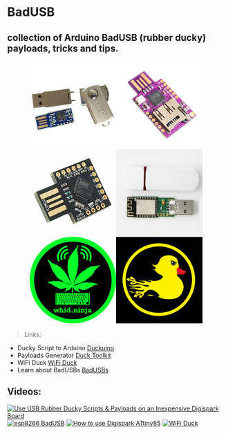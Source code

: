 # BadUSB
## collection of Arduino BadUSB (rubber ducky) payloads, tricks and tips.


<p align="center">
<img src="/img/1.jpg" alt="badusb" style="width:200px;"><img src="/img/2.jpg" alt="badusb" style="width:200px;">
<img src="/img/3.jpg" alt="Digispark" style="width:200px;"><img src="/img/4.jpg" alt="WHID" style="width:200px;">
<img src="/img/whidninja.png" alt="whidninja" style="width:200px;"><img src="/img/hak5.png" alt="hak5" style="width:200px;">
</p>


> Links:
- Ducky Script to Arduino [Duckuino](https://d4n5h.github.io/Duckuino/)   
- Payloads Generator [Duck Toolkit](https://ducktoolkit.com/)
- WiFi Duck [WiFi Duck](https://wifiduck.com/)
- Learn about BadUSBs [BadUSBs](https://learnbadusb.com/)


## Videos:

[![Use USB Rubber Ducky Scripts & Payloads on an Inexpensive Digispark Board](https://img.youtube.com/vi/A3cB9BDE6XM/0.jpg)](https://www.youtube.com/watch?v=A3cB9BDE6XM)
[![esp8266 BadUSB](https://img.youtube.com/vi/Utq4C9S3-uI/0.jpg)](https://www.youtube.com/watch?v=Utq4C9S3-uI)
[![How to use Digispark ATtiny85](https://img.youtube.com/vi/Xo8rYATKyDA/0.jpg)](https://www.youtube.com/watch?v=Xo8rYATKyDA)
[![WiFi Duck](https://img.youtube.com/vi/9rxJ1j2seug/0.jpg)](https://www.youtube.com/watch?v=9rxJ1j2seug)
